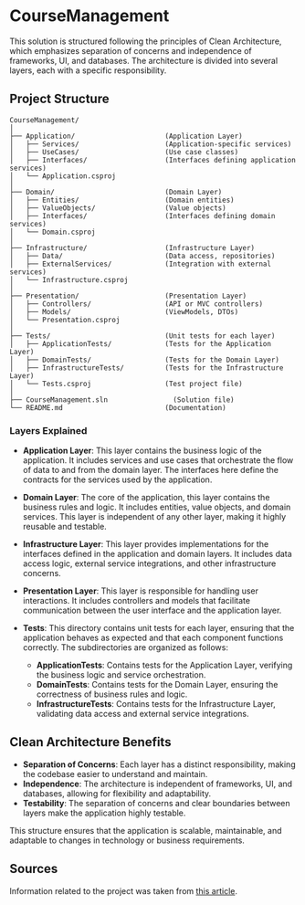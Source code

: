 # CourseManagement

This solution is structured following the principles of Clean Architecture, which emphasizes separation of concerns and independence of frameworks, UI, and databases. The architecture is divided into several layers, each with a specific responsibility.

## Project Structure

```
CourseManagement/
│
├── Application/                      (Application Layer)
│   ├── Services/                     (Application-specific services)
│   ├── UseCases/                     (Use case classes)
│   ├── Interfaces/                   (Interfaces defining application services)
│   └── Application.csproj
│
├── Domain/                           (Domain Layer)
│   ├── Entities/                     (Domain entities)
│   ├── ValueObjects/                 (Value objects)
│   ├── Interfaces/                   (Interfaces defining domain services)
│   └── Domain.csproj
│
├── Infrastructure/                   (Infrastructure Layer)
│   ├── Data/                         (Data access, repositories)
│   ├── ExternalServices/             (Integration with external services)
│   └── Infrastructure.csproj
│
├── Presentation/                     (Presentation Layer)
│   ├── Controllers/                  (API or MVC controllers)
│   ├── Models/                       (ViewModels, DTOs)
│   └── Presentation.csproj
│
├── Tests/                            (Unit tests for each layer)
│   ├── ApplicationTests/             (Tests for the Application Layer)
│   ├── DomainTests/                  (Tests for the Domain Layer)
│   ├── InfrastructureTests/          (Tests for the Infrastructure Layer)
│   └── Tests.csproj                  (Test project file)
│
├── CourseManagement.sln                (Solution file)
└── README.md                         (Documentation)
```

### Layers Explained

- **Application Layer**: This layer contains the business logic of the application. It includes services and use cases that orchestrate the flow of data to and from the domain layer. The interfaces here define the contracts for the services used by the application.

- **Domain Layer**: The core of the application, this layer contains the business rules and logic. It includes entities, value objects, and domain services. This layer is independent of any other layer, making it highly reusable and testable.

- **Infrastructure Layer**: This layer provides implementations for the interfaces defined in the application and domain layers. It includes data access logic, external service integrations, and other infrastructure concerns.

- **Presentation Layer**: This layer is responsible for handling user interactions. It includes controllers and models that facilitate communication between the user interface and the application layer.

- **Tests**: This directory contains unit tests for each layer, ensuring that the application behaves as expected and that each component functions correctly. The subdirectories are organized as follows:
  - **ApplicationTests**: Contains tests for the Application Layer, verifying the business logic and service orchestration.
  - **DomainTests**: Contains tests for the Domain Layer, ensuring the correctness of business rules and logic.
  - **InfrastructureTests**: Contains tests for the Infrastructure Layer, validating data access and external service integrations.

## Clean Architecture Benefits

- **Separation of Concerns**: Each layer has a distinct responsibility, making the codebase easier to understand and maintain.
- **Independence**: The architecture is independent of frameworks, UI, and databases, allowing for flexibility and adaptability.
- **Testability**: The separation of concerns and clear boundaries between layers make the application highly testable.

This structure ensures that the application is scalable, maintainable, and adaptable to changes in technology or business requirements.

## Sources

Information related to the project was taken from [this article](https://www.c-sharpcorner.com/article/a-guide-for-building-a-net-project-with-clean-architecture/).
